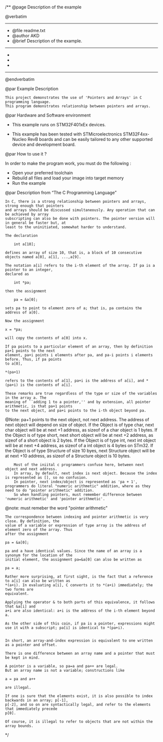/**
  @page Description of the example
  
  @verbatim
  ******************************************************************************
  * @file    readme.txt 
  * @author  AKD
  * @brief   Description of the example.
  ******************************************************************************
  *
  *
  *
  ******************************************************************************
  @endverbatim

@par Example Description

	This project demonstrates the use of 'Pointers and Arrays' in C programming language.
	This program demonstrates relationship between pointers and arrays.
	

@par Hardware and Software environment  

  - This example runs on STM32F401xEx devices.
    
  - This example has been tested with STMicroelectronics STM32F4xx-Nucleo RevB 
    boards and can be easily tailored to any other supported device 
    and development board.

@par How to use it ? 

In order to make the program work, you must do the following :
 - Open your preferred toolchain 
 - Rebuild all files and load your image into target memory
 - Run the example

@par Description from “The C Programming Language” 

	In C, there is a strong relationship between pointers and arrays, strong enough that pointers
	and arrays should be discussed simultaneously. Any operation that can be achieved by array
	subscripting can also be done with pointers. The pointer version will in general be faster but, at
	least to the uninitiated, somewhat harder to understand.
	
	The declaration
	
		int a[10];
	
	defines an array of size 10, that is, a block of 10 consecutive objects named a[0], a[1], ...,a[9].

	The notation a[i] refers to the i-th element of the array. If pa is a pointer to an integer,
	declared as
	
		int *pa;
	
	then the assignment
		
		pa = &a[0];
	
	sets pa to point to element zero of a; that is, pa contains the address of a[0].

	Now the assignment
	
	x = *pa;
	
	will copy the contents of a[0] into x.
	
	If pa points to a particular element of an array, then by definition pa+1 points to the next
	element, pa+i points i elements after pa, and pa-i points i elements before. Thus, if pa points
	to a[0],
	
	*(pa+1)
	
	refers to the contents of a[1], pa+i is the address of a[i], and *(pa+i) is the contents of a[i].

	These remarks are true regardless of the type or size of the variables in the array a. The
	meaning of ``adding 1 to a pointer,'' and by extension, all pointer arithmetic, is that pa+1 points
	to the next object, and pa+i points to the i-th object beyond pa.
	
@Note:  pa+1 points to the next object, not next address. The address of next object will depend on size of object. 
		If the Object is of type char, next char object will be at next +1 address, as sizeof of a char object is 1 bytes. 
		If the Object is of type short, next short object will be at next +2 address, as sizeof of a short object is 2 bytes. 
		If the Object is of type int, next int object will be at next +4 address, as sizeof of a int object is 4 bytes on STm32. 
		If the Object is of type Structure of size 10 byes, next Structure object will be at next +10 address, as sizeof of a Structure object is 10 bytes. 
		
		Most of the iniital c programmers confuse here, between next object and next address. 
		In array, by default, next index is next object. Because the index is represented as [], so no confusion.
		In pointer, next index/object is represented as 'pa + 1', programmers do literal "numeric arithmetic" addition, where as they need to do "pointer arithmetic" addition.
		So when handling pointers, must remember difference between 'numeric arithmetic' and 'pointer arithmetic'.

@note: must remeber the word "pointer arithmetic"		
	
	The correspondence between indexing and pointer arithmetic is very close. By definition, the
	value of a variable or expression of type array is the address of element zero of the array. Thus
	after the assignment
	
	pa = &a[0];
	
	pa and a have identical values. Since the name of an array is a synonym for the location of the
	initial element, the assignment pa=&a[0] can also be written as
	
	pa = a;
	
	Rather more surprising, at first sight, is the fact that a reference to a[i] can also be written as
	*(a+i). In evaluating a[i], C converts it to *(a+i) immediately; the two forms are
	equivalent. 
	
	Applying the operator & to both parts of this equivalence, it follows that &a[i] and
	a+i are also identical: a+i is the address of the i-th element beyond a. 
	
	As the other side of this coin, if pa is a pointer, expressions might use it with a subscript; pa[i] is identical to *(pa+i).
	
	
	In short, an array-and-index expression is equivalent to one written as a pointer and offset.
	
	There is one difference between an array name and a pointer that must be kept in mind. 
	
	A pointer is a variable, so pa=a and pa++ are legal. 
	But an array name is not a variable; constructions like

	a = pa and a++ 
	
	are illegal.

	If one is sure that the elements exist, it is also possible to index backwards in an array; p[-1],
	p[-2], and so on are syntactically legal, and refer to the elements that immediately precede
	p[0]. 
	
	Of course, it is illegal to refer to objects that are not within the array bounds.

 */
